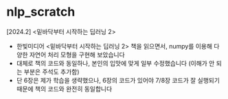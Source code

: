 # nlp_scratch
[2024.2] &lt;밑바닥부터 시작하는 딥러닝 2>
* 한빛미디어 <밑바닥부터 시작하는 딥러닝 2> 책을 읽으면서, numpy를 이용해 다양한 자연어 처리 모형을 구현해 보았습니다
* 대체로 책의 코드와 동일하나, 본인의 입맛에 맞게 일부 수정했습니다 (이해가 안 되는 부분은 주석도 추가함)
* 단 6장은 제가 학습을 생략했으나, 6장의 코드가 있어야 7/8장 코드가 잘 실행되기 때문에 책의 코드와 완전히 동일합니다
